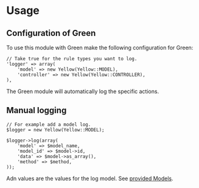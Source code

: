 # Usage

## Configuration of Green

To use this module with Green make the following configuration for Green:

    // Take true for the rule types you want to log.
    'logger' => array(
        'model' => new Yellow(Yellow::MODEL),
        'controller' => new Yellow(Yellow::CONTROLLER),
    ),

The Green module will automatically log the specific actions.

## Manual logging

    // For example add a model log.
    $logger = new Yellow(Yellow::MODEL);
    
    $logger->log(array(
        'model' => $model_name,
        'model_id' => $model->id,
        'data' => $model->as_array(),
        'method' => $method,
    ));

Adn values are the values for the log model. See [provided Models](models).
